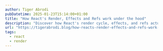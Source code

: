 ```yaml
---
author: Tiger Abrodi
pubDatetime: 2025-01-23T15:14:00+01:00
title: "How React's Render, Effects and Refs work under the hood"
description: "Discover how React's render cycle, effects, and refs actually work under the hood. A clear, practical guide to understanding React's internals and writing more efficient code."
url: "https://tigerabrodi.blog/how-reacts-render-effects-and-refs-work-under-the-hood"
tags:
  - react
  - render
---
```

